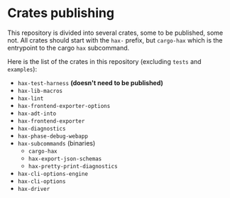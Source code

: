 # Crates publishing

This repository is divided into several crates, some to be published,
some not. All crates should start with the `hax-` prefix, but
`cargo-hax` which is the entrypoint to the cargo `hax` subcommand.

Here is the list of the crates in this repository (excluding `tests`
and `examples`):

- `hax-test-harness` **(doesn't need to be published)**
- `hax-lib-macros`
- `hax-lint`
- `hax-frontend-exporter-options`
- `hax-adt-into`
- `hax-frontend-exporter`
- `hax-diagnostics`
- `hax-phase-debug-webapp`
- `hax-subcommands` (binaries)
  - `cargo-hax`
  - `hax-export-json-schemas`
  - `hax-pretty-print-diagnostics`
- `hax-cli-options-engine`
- `hax-cli-options`
- `hax-driver`



